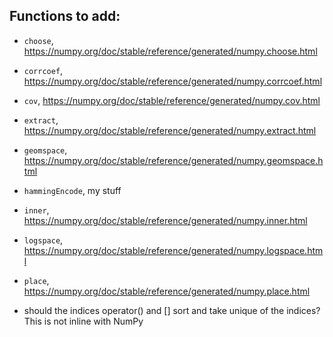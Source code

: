  ## Functions to add:

 * `choose`, https://numpy.org/doc/stable/reference/generated/numpy.choose.html
 * `corrcoef`, https://numpy.org/doc/stable/reference/generated/numpy.corrcoef.html
 * `cov`, https://numpy.org/doc/stable/reference/generated/numpy.cov.html
 * `extract`, https://numpy.org/doc/stable/reference/generated/numpy.extract.html
 * `geomspace`, https://numpy.org/doc/stable/reference/generated/numpy.geomspace.html
 * `hammingEncode`, my stuff
 * `inner`, https://numpy.org/doc/stable/reference/generated/numpy.inner.html
 * `logspace`, https://numpy.org/doc/stable/reference/generated/numpy.logspace.html
 * `place`, https://numpy.org/doc/stable/reference/generated/numpy.place.html

 * should the indices operator() and [] sort and take unique of the indices? This is not inline with NumPy
